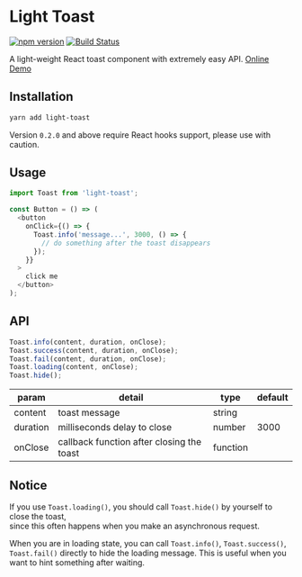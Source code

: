 # Light Toast

[![npm version](https://img.shields.io/npm/v/light-toast.svg?style=flat-square)](https://www.npmjs.com/package/light-toast)
[![Build Status](https://img.shields.io/travis/xinkule/light-toast.svg?style=flat-square)](https://travis-ci.org/xinkule/light-toast)

A light-weight React toast component with extremely easy API. [Online Demo](https://xinkule.github.io/light-toast/)

## Installation

```sh
yarn add light-toast
```

Version `0.2.0` and above require React hooks support, please use with caution.

## Usage

```js
import Toast from 'light-toast';

const Button = () => (
  <button
    onClick={() => {
      Toast.info('message...', 3000, () => {
        // do something after the toast disappears
      });
    }}
  >
    click me
  </button>
);
```

## API

```js
Toast.info(content, duration, onClose);
Toast.success(content, duration, onClose);
Toast.fail(content, duration, onClose);
Toast.loading(content, onClose);
Toast.hide();
```

| param    | detail                                    | type     | default |
| -------- | ----------------------------------------- | -------- | ------- |
| content  | toast message                             | string   |         |
| duration | milliseconds delay to close               | number   | 3000    |
| onClose  | callback function after closing the toast | function |         |

## Notice

If you use `Toast.loading()`, you should call `Toast.hide()` by yourself to close the toast,  
since this often happens when you make an asynchronous request.

When you are in loading state, you can call `Toast.info()`, `Toast.success()`, `Toast.fail()` directly to hide the loading message. This is useful when you want to hint something after waiting.
